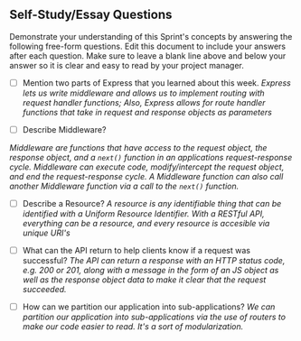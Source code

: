 ## Self-Study/Essay Questions

Demonstrate your understanding of this Sprint's concepts by answering the following free-form questions. Edit this document to include your answers after each question. Make sure to leave a blank line above and below your answer so it is clear and easy to read by your project manager.

- [ ] Mention two parts of Express that you learned about this week.
*Express lets us write middleware and allows us to implement routing with request handler functions; Also, Express allows for route handler functions that take in request and response objects as parameters*

- [ ] Describe Middleware?

*Middleware are functions that have access to the request object, the response object, and a `next()` function in an applications request-response cycle. Middleware can execute code, modify/intercept the request object, and end the request-response cycle. A Middleware function can also call another Middleware function via a call to the `next()` function.* 

- [ ] Describe a Resource?
*A resource is any identifiable thing that can be identified with a Uniform Resource Identifier. With a RESTful API, everything can be a resource, and every resource is accesible via unique URI's*

- [ ] What can the API return to help clients know if a request was successful?
*The API can return a response with an HTTP status code, e.g. 200 or 201, along with a message in the form of an JS object as well as the response object data to make it clear that the request succeeded.*

- [ ] How can we partition our application into sub-applications?
*We can partition our application into sub-applications via the use of routers to make our code easier to read. It's a sort of modularization.*